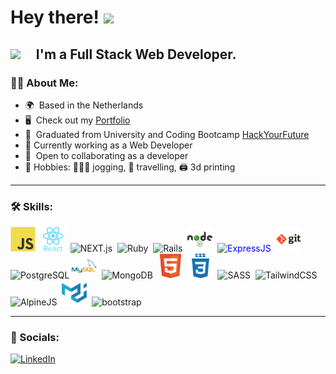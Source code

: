 Hey there! <img src="https://media.giphy.com/media/hvRJCLFzcasrR4ia7z/giphy.gif" width="50px"/> 
=======================================================================================================================

<img src="https://media.giphy.com/media/WUlplcMpOCEmTGBtBW/giphy.gif" width="50"> &nbsp; &nbsp; I'm a Full Stack Web Developer. 
------------------------------------------------------------------------------------------------------------------

### :technologist: About Me:

- 🌍  Based in the Netherlands
- 🖥️  Check out my [Portfolio](https://www.andrei-popov.me/)
- 🧠  Graduated from University and Coding Bootcamp [HackYourFuture](https://www.hackyourfuture.net/) 
- 💼  Currently working as a Web Developer
- 🤝  Open to collaborating as a developer
- 💟  Hobbies: 🏃🏼‍♂️ jogging, 🛫 travelling, 🖨️ 3d printing

---

### :hammer_and_wrench: Skills:

<div>
  <picture><img src="https://github.com/devicons/devicon/blob/master/icons/javascript/javascript-original.svg" title="JavaScript" alt="JavaScript" width="40" height="40"/></picture>&nbsp;
  <picture><img src="https://github.com/devicons/devicon/blob/master/icons/react/react-original-wordmark.svg" title="React" alt="React" width="40" height="40"/></picture>&nbsp;
  <picture><img src="https://cdn.jsdelivr.net/gh/devicons/devicon/icons/nextjs/nextjs-original.svg" title="NEXT.js" alt="NEXT.js" width="40" height="40"/></picture>&nbsp;
  <picture><img src="https://cdn.jsdelivr.net/gh/devicons/devicon@latest/icons/ruby/ruby-plain-wordmark.svg" title="Ruby" alt="Ruby" width="40" height="40"/></picture>&nbsp;
  <picture><img src="https://cdn.jsdelivr.net/gh/devicons/devicon@latest/icons/rails/rails-plain-wordmark.svg" title="Rails" alt="Rails" width="40" height="40"/></picture>&nbsp;
  <picture><img src="https://github.com/devicons/devicon/blob/master/icons/nodejs/nodejs-original-wordmark.svg" title="NodeJS" alt="NodeJS" width="40" height="40"/></picture>&nbsp;
  <picture><img src="https://cdn.jsdelivr.net/gh/devicons/devicon/icons/express/express-original.svg" title="ExpressJS" alt="ExpressJS" style="color:blue" width="40" height="40"/></picture>&nbsp;
  <picture><img src="https://github.com/devicons/devicon/blob/master/icons/git/git-original-wordmark.svg" title="Git" alt="Git" width="40" height="40"/></picture>&nbsp;
  <picture><img src="https://cdn.jsdelivr.net/gh/devicons/devicon@latest/icons/postgresql/postgresql-original-wordmark.svg" title="PostgreSQL" alt="PostgreSQL" width="40" height="40"/></picture>
  <picture><img src="https://github.com/devicons/devicon/blob/master/icons/mysql/mysql-original-wordmark.svg" title="MySQL"  alt="MySQL" width="40" height="40"/></picture>&nbsp;
  <picture><img src="https://cdn.jsdelivr.net/gh/devicons/devicon/icons/mongodb/mongodb-plain-wordmark.svg" title="MongoDB"  alt="MongoDB" width="40" height="40"/></picture>&nbsp;        
  <picture><img src="https://github.com/devicons/devicon/blob/master/icons/html5/html5-original.svg" title="HTML5" alt="HTML" width="40" height="40"/></picture>&nbsp;
  <picture><img src="https://github.com/devicons/devicon/blob/master/icons/css3/css3-plain-wordmark.svg"  title="CSS3" alt="CSS" width="40" height="40"/></picture>&nbsp;
  <picture><img src="https://cdn.jsdelivr.net/gh/devicons/devicon/icons/sass/sass-original.svg" title="SASS" alt="SASS" width="40" height="40"/></picture>&nbsp;
  <picture><img src="https://cdn.jsdelivr.net/gh/devicons/devicon@latest/icons/tailwindcss/tailwindcss-original.svg" title="TailwindCSS" alt="TailwindCSS" width="40" height="40"/></picture>&nbsp;
  <picture><img src="https://cdn.jsdelivr.net/gh/devicons/devicon@latest/icons/alpinejs/alpinejs-original.svg" title="AlpineJS" alt="AlpineJS" width="40" height="40"/></picture>&nbsp;
  <picture><img src="https://github.com/devicons/devicon/blob/master/icons/materialui/materialui-original.svg" title="Material UI" alt="Material UI" width="40" height="40"/></picture>&nbsp;
  <picture><img src="https://cdn.jsdelivr.net/gh/devicons/devicon/icons/bootstrap/bootstrap-original.svg" title="bootstrap" alt="bootstrap" width="40" height="40"/></picture>&nbsp;
</div>

---

### :link: Socials:
<div>
  <a href="https://www.linkedin.com/in/andrei-popov-g/"><img src="https://raw.githubusercontent.com/danielcranney/readme-generator/main/public/icons/socials/linkedin.svg" title="myLinkedIn" alt="LinkedIn" width="40" height="40" /></a> 
</div>
